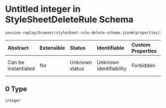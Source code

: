 # Untitled integer in StyleSheetDeleteRule Schema

```txt
session-replay/browser/stylesheet-rule-delete-schema.json#/properties/index/oneOf/0
```



| Abstract            | Extensible | Status         | Identifiable            | Custom Properties | Additional Properties | Access Restrictions | Defined In                                                                                                                      |
| :------------------ | :--------- | :------------- | :---------------------- | :---------------- | :-------------------- | :------------------ | :------------------------------------------------------------------------------------------------------------------------------ |
| Can be instantiated | No         | Unknown status | Unknown identifiability | Forbidden         | Allowed               | none                | [stylesheet-rule-delete-schema.json\*](../out/session-replay/browser/stylesheet-rule-delete-schema.json "open original schema") |

## 0 Type

`integer`
